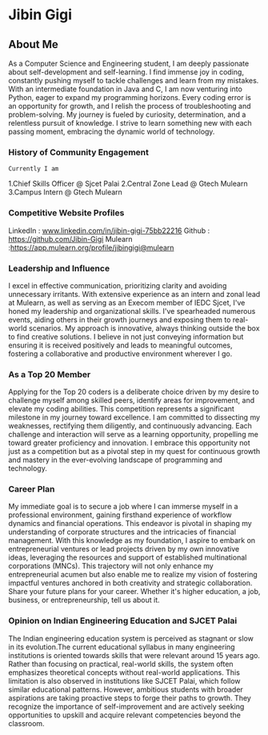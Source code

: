 # Jibin Gigi

## About Me

As a Computer Science and Engineering student, I am deeply passionate about self-development and self-learning. I find immense joy in coding, constantly pushing myself to tackle challenges and learn from my mistakes. With an intermediate foundation in Java and C, I am now venturing into Python, eager to expand my programming horizons. Every coding error is an opportunity for growth, and I relish the process of troubleshooting and problem-solving. My journey is fueled by curiosity, determination, and a relentless pursuit of knowledge. I strive to learn something new with each passing moment, embracing the dynamic world of technology.


### History of Community Engagement 

    Currently I am 
1.Chief Skills Officer @ Sjcet Palai
2.Central Zone Lead @ Gtech Mulearn
3.Campus Intern @ Gtech Mulearn

### Competitive Website Profiles

LinkedIn : www.linkedin.com/in/jibin-gigi-75bb22216
Github   : https://github.com/Jibin-Gigi
Mulearn  :https://app.mulearn.org/profile/jibingigi@mulearn


### Leadership and Influence

I excel in effective communication, prioritizing clarity and avoiding unnecessary irritants. With extensive experience as an intern and zonal lead at Mulearn, as well as serving as an Execom member of IEDC Sjcet, I've honed my leadership and organizational skills. I've spearheaded numerous events, aiding others in their growth journeys and exposing them to real-world scenarios. My approach is innovative, always thinking outside the box to find creative solutions. I believe in not just conveying information but ensuring it is received positively and leads to meaningful outcomes, fostering a collaborative and productive environment wherever I go.

### As a Top 20 Member

Applying for the Top 20 coders is a deliberate choice driven by my desire to challenge myself among skilled peers, identify areas for improvement, and elevate my coding abilities. This competition represents a significant milestone in my journey toward excellence. I am committed to dissecting my weaknesses, rectifying them diligently, and continuously advancing. Each challenge and interaction will serve as a learning opportunity, propelling me toward greater proficiency and innovation. I embrace this opportunity not just as a competition but as a pivotal step in my quest for continuous growth and mastery in the ever-evolving landscape of programming and technology.


### Career Plan

My immediate goal is to secure a job where I can immerse myself in a professional environment, gaining firsthand experience of workflow dynamics and financial operations. This endeavor is pivotal in shaping my understanding of corporate structures and the intricacies of financial management. With this knowledge as my foundation, I aspire to embark on entrepreneurial ventures or lead projects driven by my own innovative ideas, leveraging the resources and support of established multinational corporations (MNCs). This trajectory will not only enhance my entrepreneurial acumen but also enable me to realize my vision of fostering impactful ventures anchored in both creativity and strategic collaboration.
Share your future plans for your career. Whether it's higher education, a job, business, or entrepreneurship, tell us about it.


### Opinion on Indian Engineering Education and SJCET Palai

The Indian engineering education system is perceived as stagnant or slow in its evolution.The current educational syllabus in many engineering institutions is oriented towards skills that were relevant around 15 years ago. Rather than focusing on practical, real-world skills, the system often emphasizes theoretical concepts without real-world applications. This limitation is also observed in institutions like SJCET Palai, which follow similar educational patterns. However, ambitious students with broader aspirations are taking proactive steps to forge their paths to growth. They recognize the importance of self-improvement and are actively seeking opportunities to upskill and acquire relevant competencies beyond the classroom.
